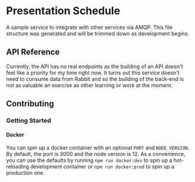 # Presentation Schedule

A sample service to integrate with other services via AMQP.  This file structure was generated and will be trimmed down as development begins.

## API Reference

Currently, the API has no real endpoints as the building of an API doesn't feel like a priority for my time right now.  It turns out this service doesn't need to consume data from Rabbit and so the building of the back-end is not as valuable an exercise as other learning or work at the moment.

## Contributing

### Getting Started

#### Docker

You can spin up a docker container with an optional `PORT` and `NODE_VERSION`.  By default, the port is 3000 and the node version is 12.  As a convenience, you can use the defaults by running `npm run docker:dev` to spin up a hot-reloading development container or `npm run docker:prod` to spin up a production one.
